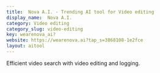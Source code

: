 ```yaml
---
title:  Nova A.I. - Trending AI tool for Video editing
display_name:  Nova A.I.
category: Video editing
category_slug: video-editing
key: wearenova_ai?
website: https://wearenova.ai?tap_s=3868108-1e2fce
layout: aitool
---
```


Efficient video search with video editing and logging.
